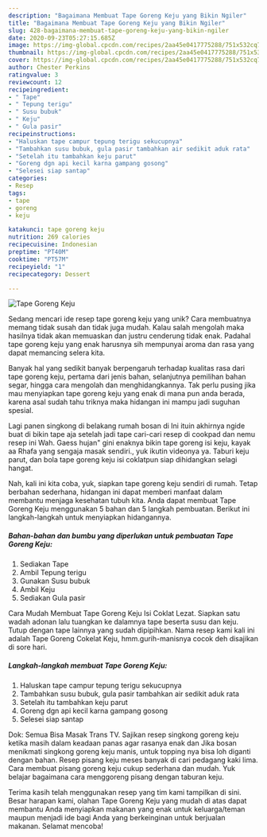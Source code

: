 ```yaml
---
description: "Bagaimana Membuat Tape Goreng Keju yang Bikin Ngiler"
title: "Bagaimana Membuat Tape Goreng Keju yang Bikin Ngiler"
slug: 428-bagaimana-membuat-tape-goreng-keju-yang-bikin-ngiler
date: 2020-09-23T05:27:15.685Z
image: https://img-global.cpcdn.com/recipes/2aa45e0417775288/751x532cq70/tape-goreng-keju-foto-resep-utama.jpg
thumbnail: https://img-global.cpcdn.com/recipes/2aa45e0417775288/751x532cq70/tape-goreng-keju-foto-resep-utama.jpg
cover: https://img-global.cpcdn.com/recipes/2aa45e0417775288/751x532cq70/tape-goreng-keju-foto-resep-utama.jpg
author: Chester Perkins
ratingvalue: 3
reviewcount: 12
recipeingredient:
- " Tape"
- " Tepung terigu"
- " Susu bubuk"
- " Keju"
- " Gula pasir"
recipeinstructions:
- "Haluskan tape campur tepung terigu sekucupnya"
- "Tambahkan susu bubuk, gula pasir tambahkan air sedikit aduk rata"
- "Setelah itu tambahkan keju parut"
- "Goreng dgn api kecil karna gampang gosong"
- "Selesei siap santap"
categories:
- Resep
tags:
- tape
- goreng
- keju

katakunci: tape goreng keju 
nutrition: 269 calories
recipecuisine: Indonesian
preptime: "PT40M"
cooktime: "PT57M"
recipeyield: "1"
recipecategory: Dessert

---
```



![Tape Goreng Keju](https://img-global.cpcdn.com/recipes/2aa45e0417775288/751x532cq70/tape-goreng-keju-foto-resep-utama.jpg)

Sedang mencari ide resep tape goreng keju yang unik? Cara membuatnya memang tidak susah dan tidak juga mudah. Kalau salah mengolah maka hasilnya tidak akan memuaskan dan justru cenderung tidak enak. Padahal tape goreng keju yang enak harusnya sih mempunyai aroma dan rasa yang dapat memancing selera kita.

Banyak hal yang sedikit banyak berpengaruh terhadap kualitas rasa dari tape goreng keju, pertama dari jenis bahan, selanjutnya pemilihan bahan segar, hingga cara mengolah dan menghidangkannya. Tak perlu pusing jika mau menyiapkan tape goreng keju yang enak di mana pun anda berada, karena asal sudah tahu triknya maka hidangan ini mampu jadi suguhan spesial.

Lagi panen singkong di belakang rumah bosan di Ini ituin akhirnya ngide buat di bikin tape aja setelah jadi tape cari-cari resep di cookpad dan nemu resep ini Wah. Gaess hujan&#34; gini enaknya bikin tape goreng isi keju, kayak aa Rhafa yang sengaja masak sendiri., yuk ikutin videonya ya. Taburi keju parut, dan bola tape goreng keju isi coklatpun siap dihidangkan selagi hangat.


Nah, kali ini kita coba, yuk, siapkan tape goreng keju sendiri di rumah. Tetap berbahan sederhana, hidangan ini dapat memberi manfaat dalam membantu menjaga kesehatan tubuh kita. Anda dapat membuat Tape Goreng Keju menggunakan 5 bahan dan 5 langkah pembuatan. Berikut ini langkah-langkah untuk menyiapkan hidangannya.

<!--inarticleads1-->

##### Bahan-bahan dan bumbu yang diperlukan untuk pembuatan Tape Goreng Keju:

1. Sediakan  Tape
1. Ambil  Tepung terigu
1. Gunakan  Susu bubuk
1. Ambil  Keju
1. Sediakan  Gula pasir


Cara Mudah Membuat Tape Goreng Keju Isi Coklat Lezat. Siapkan satu wadah adonan lalu tuangkan ke dalamnya tape beserta susu dan keju. Tutup dengan tape lainnya yang sudah dipipihkan. Nama resep kami kali ini adalah Tape Goreng Cokelat Keju, hmm.gurih-manisnya cocok deh disajikan di sore hari. 

<!--inarticleads2-->

##### Langkah-langkah membuat Tape Goreng Keju:

1. Haluskan tape campur tepung terigu sekucupnya
1. Tambahkan susu bubuk, gula pasir tambahkan air sedikit aduk rata
1. Setelah itu tambahkan keju parut
1. Goreng dgn api kecil karna gampang gosong
1. Selesei siap santap


Dok: Semua Bisa Masak Trans TV. Sajikan resep singkong goreng keju ketika masih dalam keadaan panas agar rasanya enak dan Jika bosan menikmati singkong goreng keju manis, untuk topping nya bisa loh diganti dengan bahan. Resep pisang keju meses banyak di cari pedagang kaki lima. Cara membuat pisang goreng keju cukup sederhana dan mudah. Yuk belajar bagaimana cara menggoreng pisang dengan taburan keju. 

Terima kasih telah menggunakan resep yang tim kami tampilkan di sini. Besar harapan kami, olahan Tape Goreng Keju yang mudah di atas dapat membantu Anda menyiapkan makanan yang enak untuk keluarga/teman maupun menjadi ide bagi Anda yang berkeinginan untuk berjualan makanan. Selamat mencoba!
